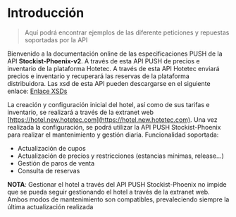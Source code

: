 # Introducción
> Aquí podrá encontrar ejemplos de las diferente peticiones y repuestas soportadas por la API

Bienvenido a la documentación online de las especificaciones PUSH de la API <b>Stockist-Phoenix-v2</b>.
A través de esta API PUSH de precios e inventario de la plataforma Hotetec. 
A través de esta API Hotetec enviará precios e inventario y recuperará las reservas de la plataforma distribuidora. 
Las xsd de esta API pueden descargarse en el siguiente enlace: [Enlace XSDs](https://drive.google.com/file/d/1e-whXlsigGlAZEpjoi9UE6lUNfB7jZlU/view?usp=sharing)

La creación y configuración inicial del hotel, así como de sus tarifas e inventario, se realizará a través de la extranet web
[https://hotel.new.hotetec.com](https://hotel.new.hotetec.com). Una vez realizada la configuración, se podrá utilizar la API PUSH Stockist-Phoenix para realizar
el mantenimiento y gestión diaria. Funcionalidad soportada:

- Actualización de cupos
- Actualización de precios y restricciones (estancias mínimas, release...)
- Gestión de paros de venta
- Consulta de reservas

<aside class="success">
<b>NOTA</b>: Gestionar el hotel a través del API PUSH Stockist-Phoenix no impide que se pueda seguir
gestionando el hotel a través de la extranet web. Ambos modos de mantenimiento son compatibles, prevaleciendo siempre la última actualización realizada
</aside>